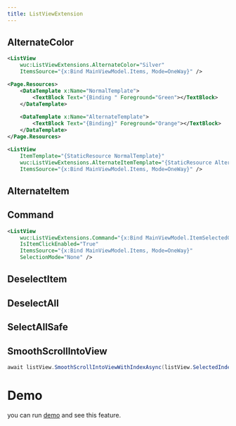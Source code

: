 ```yaml
---
title: ListViewExtension
---
```


## AlternateColor

```xml
<ListView
    wuc:ListViewExtensions.AlternateColor="Silver"
    ItemsSource="{x:Bind MainViewModel.Items, Mode=OneWay}" />
```

```xml
<Page.Resources>
    <DataTemplate x:Name="NormalTemplate">
        <TextBlock Text="{Binding " Foreground="Green"></TextBlock>
    </DataTemplate>
    
    <DataTemplate x:Name="AlternateTemplate">
        <TextBlock Text="{Binding}" Foreground="Orange"></TextBlock>
    </DataTemplate>
</Page.Resources>

<ListView
    ItemTemplate="{StaticResource NormalTemplate}"
    wuc:ListViewExtensions.AlternateItemTemplate="{StaticResource AlternateTemplate}"
    ItemsSource="{x:Bind MainViewModel.Items, Mode=OneWay}" />
```
## AlternateItem
## Command
```xml
<ListView
    wuc:ListViewExtensions.Command="{x:Bind MainViewModel.ItemSelectedCommand, Mode=OneWay}"
    IsItemClickEnabled="True"
    ItemsSource="{x:Bind MainViewModel.Items, Mode=OneWay}"
    SelectionMode="None" />
```
## DeselectItem
## DeselectAll
## SelectAllSafe
## SmoothScrollIntoView

```cs
await listView.SmoothScrollIntoViewWithIndexAsync(listView.SelectedIndex, ScrollItemPlacement.Center, false, true);

```

# Demo
you can run [demo](https://github.com/WinUICommunity/WinUICommunity) and see this feature.